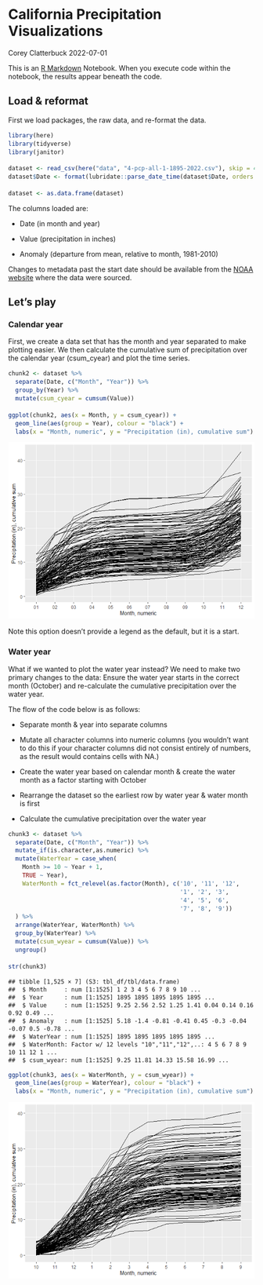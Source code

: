 California Precipitation Visualizations
================
Corey Clatterbuck
2022-07-01

This is an [R Markdown](http://rmarkdown.rstudio.com) Notebook. When you
execute code within the notebook, the results appear beneath the code.

## Load & reformat

First we load packages, the raw data, and re-format the data.

``` r
library(here)
library(tidyverse)
library(janitor)

dataset <- read_csv(here("data", "4-pcp-all-1-1895-2022.csv"), skip = 4, show_col_types = FALSE)
dataset$Date <- format(lubridate::parse_date_time(dataset$Date, orders = c("ym")), "%m-%Y") 

dataset <- as.data.frame(dataset)
```

The columns loaded are:

-   Date (in month and year)

-   Value (precipitation in inches)

-   Anomaly (departure from mean, relative to month, 1981-2010)

Changes to metadata past the start date should be available from the
[NOAA
website](https://www.ncei.noaa.gov/access/monitoring/climate-at-a-glance/statewide/time-series/4/pcp/all/1/1895-2022?base_prd=true&begbaseyear=1981&endbaseyear=2010)
where the data were sourced.

## Let’s play

### Calendar year

First, we create a data set that has the month and year separated to
make plotting easier. We then calculate the cumulative sum of
precipitation over the calendar year (csum_cyear) and plot the time
series.

``` r
chunk2 <- dataset %>% 
  separate(Date, c("Month", "Year")) %>%
  group_by(Year) %>%
  mutate(csum_cyear = cumsum(Value))

ggplot(chunk2, aes(x = Month, y = csum_cyear)) +
  geom_line(aes(group = Year), colour = "black") +
  labs(x = "Month, numeric", y = "Precipitation (in), cumulative sum")
```

![](CC_PrecipVis_files/figure-gfm/unnamed-chunk-2-1.png)<!-- -->

Note this option doesn’t provide a legend as the default, but it is a
start.

### Water year

What if we wanted to plot the water year instead? We need to make two
primary changes to the data: Ensure the water year starts in the correct
month (October) and re-calculate the cumulative precipitation over the
water year.

The flow of the code below is as follows:

-   Separate month & year into separate columns

-   Mutate all character columns into numeric columns (you wouldn’t want
    to do this if your character columns did not consist entirely of
    numbers, as the result would contains cells with NA.)

-   Create the water year based on calendar month & create the water
    month as a factor starting with October

-   Rearrange the dataset so the earliest row by water year & water
    month is first

-   Calculate the cumulative precipitation over the water year

``` r
chunk3 <- dataset %>% 
  separate(Date, c("Month", "Year")) %>%
  mutate_if(is.character,as.numeric) %>%
  mutate(WaterYear = case_when(
    Month >= 10 ~ Year + 1,
    TRUE ~ Year),
    WaterMonth = fct_relevel(as.factor(Month), c('10', '11', '12',
                                                 '1', '2', '3',
                                                 '4', '5', '6',
                                                 '7', '8', '9'))
  ) %>%
  arrange(WaterYear, WaterMonth) %>%
  group_by(WaterYear) %>%
  mutate(csum_wyear = cumsum(Value)) %>%
  ungroup()

str(chunk3)
```

    ## tibble [1,525 × 7] (S3: tbl_df/tbl/data.frame)
    ##  $ Month     : num [1:1525] 1 2 3 4 5 6 7 8 9 10 ...
    ##  $ Year      : num [1:1525] 1895 1895 1895 1895 1895 ...
    ##  $ Value     : num [1:1525] 9.25 2.56 2.52 1.25 1.41 0.04 0.14 0.16 0.92 0.49 ...
    ##  $ Anomaly   : num [1:1525] 5.18 -1.4 -0.81 -0.41 0.45 -0.3 -0.04 -0.07 0.5 -0.78 ...
    ##  $ WaterYear : num [1:1525] 1895 1895 1895 1895 1895 ...
    ##  $ WaterMonth: Factor w/ 12 levels "10","11","12",..: 4 5 6 7 8 9 10 11 12 1 ...
    ##  $ csum_wyear: num [1:1525] 9.25 11.81 14.33 15.58 16.99 ...

``` r
ggplot(chunk3, aes(x = WaterMonth, y = csum_wyear)) +
  geom_line(aes(group = WaterYear), colour = "black") +
  labs(x = "Month, numeric", y = "Precipitation (in), cumulative sum")
```

![](CC_PrecipVis_files/figure-gfm/unnamed-chunk-3-1.png)<!-- -->
